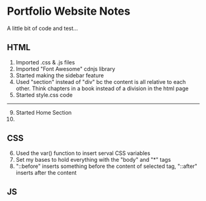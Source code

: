 # Portfolio Website Notes

A little bit of code and test...
## HTML 
1. Imported .css & .js files 
2. Imported "Font Awesome" cdnjs library
3. Started making the sidebar feature
4. Used "section" instead of "div" bc the content is all relative to each other. Think chapters in a book instead of a division in the html page
5. Started style.css code
------
9. Started Home Section
10. 





## CSS
6. Used the var() function to insert serval CSS variables
7. Set my bases to hold everything with the "body" and "*" tags
8. "::before" inserts something before the content of selected tag, "::after" inserts after the content





## JS